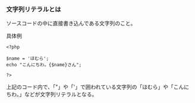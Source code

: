 ### 文字列リテラルとは
ソースコードの中に直接書き込んである文字列のこと。

具体例

    <?php

    $name = 'ほむら';
    echo "こんにちわ。{$name}さん";
    
    ?>

上記のコード内で、「"」や「'」で囲われている文字列の「ほむら」や「こんにちわ。」などが文字列リテラルとなる。    
